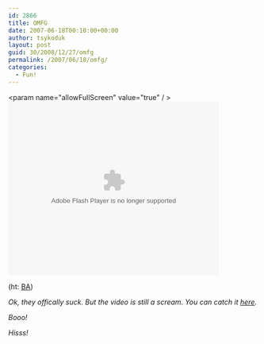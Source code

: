 ```yaml
---
id: 2866
title: OMFG
date: 2007-06-18T00:10:00+00:00
author: tsykoduk
layout: post
guid: 30/2008/12/27/omfg
permalink: /2007/06/18/omfg/
categories:
  - Fun!
---
```

<object width="425" height="350"><param name="allowFullScreen" value="true" / ><param name="movie" value="http://www.superdeluxe.com/static/swf/share_vidplayer.swf" /><param name="FlashVars" value="id=D81F2344BF5AC7BBFC30C8F3869BC6466EB49C7FC9D9D87A" /><embed src="http://www.superdeluxe.com/static/swf/share_vidplayer.swf" type="application/x-shockwave-flash"  FlashVars="id=D81F2344BF5AC7BBFC30C8F3869BC6466EB49C7FC9D9D87A"  allowFullScreen="true"  width="425" height="350"></embed></object>

(ht: <a href="http://www.badastronomy.com/bablog/2007/06/18/absolutely-frakking-brilliant/">BA</a>)


<i>Ok, they offically suck. But the video is still a scream. You can catch it <a href="http://www.adultswim.com/video/?episodeID=8a25c392132567540113259bc3e6001d">here</a>.


Booo!


Hisss!</i>
